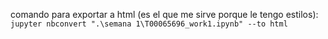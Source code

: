 comando para exportar a html (es el que me sirve porque le tengo estilos): `jupyter nbconvert ".\semana 1\T00065696_work1.ipynb" --to html`
